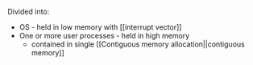 Divided into:
- OS - held in low memory with [[interrupt vector]]
- One or more user processes - held in high memory
	- contained in single [[Contiguous memory allocation||contiguous memory]]
